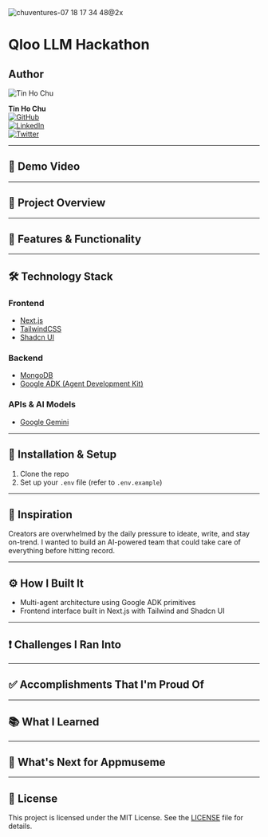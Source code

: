 <img  alt="chuventures-07 18 17 34 48@2x" src="https://github.com/user-attachments/assets/7104e150-eaf6-4d8b-aabe-a6ba614a6810" />

# Qloo LLM Hackathon

## Author

![Tin Ho Chu](https://github.com/tinhochu.png?size=50)

**Tin Ho Chu**  
[![GitHub](https://img.shields.io/badge/GitHub-@tinhochu-181717?logo=github)](https://github.com/tinhochu)  
[![LinkedIn](https://img.shields.io/badge/LinkedIn-Tin_Ho_Chu-blue?logo=linkedIn)](https://linkedin.com/in/tinhochu)  
[![Twitter](https://img.shields.io/badge/@tinhochu-000000?logo=x)](https://x.com/tinhochu)

---

## 🎥 Demo Video

---

## 🚀 Project Overview

---

## 🧠 Features & Functionality

---

## 🛠️ Technology Stack

### Frontend

- [Next.js](https://nextjs.org)
- [TailwindCSS](https://tailwindcss.com)
- [Shadcn UI](https://ui.shadcn.com)

### Backend

- [MongoDB](https://www.mongodb.com/)
- [Google ADK (Agent Development Kit)](https://github.com/google/agent-development-kit)

### APIs & AI Models

- [Google Gemini](https://developers.google.com/gemini)

---

## 📡 Installation & Setup

1. Clone the repo
2. Set up your `.env` file (refer to `.env.example`)

---

## 🧠 Inspiration

Creators are overwhelmed by the daily pressure to ideate, write, and stay on-trend. I wanted to build an AI-powered team that could take care of everything before hitting record.

---

## ⚙️ How I Built It

- Multi-agent architecture using Google ADK primitives
- Frontend interface built in Next.js with Tailwind and Shadcn UI

---

## ❗ Challenges I Ran Into

---

## ✅ Accomplishments That I'm Proud Of

---

## 📚 What I Learned

---

## 🔮 What's Next for Appmuseme

---

## 📝 License

This project is licensed under the MIT License. See the [LICENSE](LICENSE) file for details.
